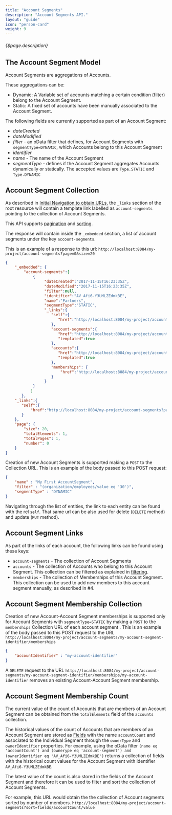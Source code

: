 ```yaml
---
title: "Account Segments"
description: "Account Segments API."
layout: "guide"
icon: "person-card"
weight: 9
---
```


###### {$page.description}

<article id="1">

## The Account Segment Model

Account Segments are aggregations of Accounts. 

These aggregations can be:
* Dynamic: A Variable set of accounts matching a certain condition (filter) belong to the Account Segment. 
* Static: A fixed set of accounts have been manually associated to the Account Segment. 
 
The following fields are currently supported as part of an Account Segment:
* *dateCreated*
* *dateModified*
* *filter* - an oData filter that defines, for Account Segments with `segmentType=DYNAMIC`, which Accounts
   belong to this Account Segment 
* *identifier*
* *name* - The name of the Account Segment
* *segmentType* - defines if the Account Segment aggregates Accounts dynamically or statically. The accepted values are `Type.STATIC` and `Type.DYNAMIC`

</article>

<article id="2">

## Account Segment Collection

As described in [Initial Navigation to obtain URLs](/docs/general#navigation),
the `_links` section of the root resource will contain a template link labelled as `account-segments` pointing to the
collection of Account Segments.

This API supports [pagination](/docs/general#pagination) and [sorting](/docs/general#sorting).

The response will contain inside the `_embedded` section, a list of account segments
under the key `account-segments`.

This is an example of a response to this url: `http://localhost:8084/my-project/account-segments?page=0&size=20`

```json
{
    "_embedded": {
        "account-segments":[
            {
                 "dateCreated":"2017-11-15T16:23:35Z",
                 "dateModified":"2017-11-15T16:23:35Z",
                 "filter":null,
                 "identifier":"AV_Afi6-Y3UMLZEdmkBE",
                 "name":"Partners",
                 "segmentType":"STATIC",
                 "_links":{
                    "self":{
                       "href":"http://localhost:8084/my-project/account-segments/AV_Afi6-Y3UMLZEdmkBE"
                    },
                    "account-segments":{
                       "href":"http://localhost:8084/my-project/account-segments{?filter}",
                       "templated":true
                    },
                    "accounts":{
                       "href":"http://localhost:8084/my-project/account-segments/AV_Afi6-Y3UMLZEdmkBE/accounts{?filter}",
                       "templated":true
                    },
                    "memberships": {
                        "href":"http://localhost:8084/my-project/account-segments/AV_81uji7IU2hIVahEU6/memberships"
                    }
                 }
            }
           ]
       },
    "_links":{
       "self":{
           "href":"http://localhost:8084/my-project/account-segments?page=0&size=20"
       }
    },
    "page": {
        "size": 20,
        "totalElements": 1,
        "totalPages": 1,
        "number": 0
    }
}
```

Creation of new Account Segments is supported making a `POST` to the Collection URL. This is
an example of the body passed to this POST request: 

```json
{
    "name" : "My First AccountSegment",
    "filter" : "(organization/employees/value eq '30')",
    "segmentType" : "DYNAMIC"
}
```

Navigating through the list of entities, the link to each entity can be found with the rel `self`. 
That same url can be also used for delete (`DELETE` method) and update (`PUT` method). 

</article>

<article id="3">

## Account Segment Links

As part of the links of each account, the following links can be found using these keys:
* `account-segments` - The collection of Account Segments
* `accounts` - The collection of Accounts who belong to this Account Segment. This collection can be filtered as explained in [filtering](/docs/general#filtering).
* `memberships` - The collection of Memberships of this Account Segment. This collection can be used to add new members to this account segment manually, as described in #4.

</article>

<article id="4">

## Account Segment Membership Collection

Creation of new Account-Account Segment memberships is supported only for Account Segments with `segmentType=STATIC` by making 
a `POST` to the `memberships` Collection URL of each account segment . This is an example of the body passed to this POST request to the URL 
`http://localhost:8084/my-project/account-segments/my-account-segment-identifier/memberships` 

```json
{
    "accountIdentifier" : "my-account-identifier"
}
```

A `DELETE` request to the URL `http://localhost:8084/my-project/account-segments/my-account-segment-identifier/memberships/my-account-identifier` removes
an existing Account-Account Segment membership. 

</article>

<article id="5">

## Account Segment Membership Count

The current value of the count of Accounts that are members of an Account Segment can be obtained from 
the `totalElements` field of the `accounts` collection.

The historical values of the count of Accounts that are members of an Account Segment are stored as 
[Fields](/docs/fields) with the name `accountCount` and associated to the Individual Segment through 
the `ownerType` and `ownerIdentifier` properties. For example, using the oData filter
`(name eq 'accountCount') and (ownerype eq 'account-segment') and (ownerIdentifier eq 'AV_Afi6-Y3UMLZEdmkBE')`
returns a collection of fields with the historical count values for the Account Segment with 
identifier `AV_Afi6-Y3UMLZEdmkBE`.

The latest value of the count is also stored in the fields of the Account Segment and therefore it
can be used to filter and sort the collection of Account Segments.
 
For example, this URL would obtain the
the collection of Account segments sorted by number of members.
`http://localhost:8084/my-project/account-segments?sort=fields/accountCount/value` 
 

</article>